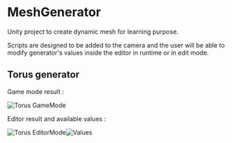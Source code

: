 # MeshGenerator
Unity project to create dynamic mesh for learning purpose.

Scripts are designed to be added to the camera and the user will be able to modify generator's values inside the editor in runtime or in edit mode.

## Torus generator 

Game mode result : 

![Torus GameMode](/images/torus/GameMode-Torus.png=94.5x67.3)

Editor result and available values : 

![Torus EditorMode](/images/torus/Editor-Torus.png=94.5x67.3)![Values](/images/torus/ValuesEditor-Torus.png=54.3x19.9)

